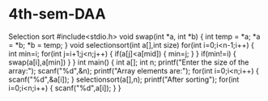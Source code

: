 # 4th-sem-DAA
Selection sort
#include<stdio.h>
void swap(int *a, int *b)
{
    int temp = *a;
    *a = *b;
    *b = temp;
}
void selectionsort(int a[],int size)
for(int i=0;i<n-1;i++)
{
 int min=i;
 for(int j=i+1;j<n;j++)
 {
  if(a[j]<a[mid])
  {
   min=j;
   }
  }
 if(min!=i)
 {
  swap(a[i],a[min])
  }
 }
 int main()
 {
 int a[];
 int n;
 printf("Enter the size of the array:");
 scanf("%d",&n);
 printf("Array elements are:");
 for(int i=0;i<n;i++)
 {
  scanf("%d",&a[i]);
 }
 selectionsort(a[],n);
 printf("After sorting");
 for(int i=0;i<n;i++)
 {
  scanf("%d",a[i]);
 }
 }
 
 
